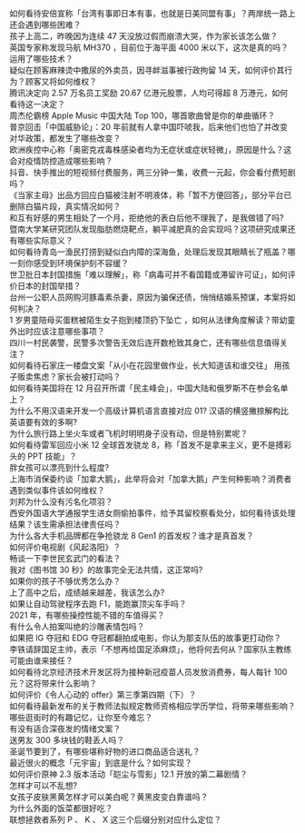 如何看待安倍宣称「台湾有事即日本有事，也就是日美同盟有事」？两岸统一路上还会遇到哪些困难？  
孩子上高二，昨晚因为连续 47 天没放过假而崩溃大哭，作为家长该怎么做？  
英国专家称发现马航 MH370 ，目前位于海平面 4000 米以下，这次是真的吗？运用了哪些技术？  
疑似在顾客麻辣烫中撒尿的外卖员，因寻衅滋事被行政拘留 14 天，如何评价其行为？顾客又将如何维权？  
腾讯决定向 2.57 万名员工奖励 20.67 亿港元股票，人均可得超 8 万港元，如何看待这一决定？  
周杰伦霸榜 Apple Music 中国大陆 Top 100，哪首歌曲曾是你的单曲循环？  
普京回击「中国威胁论」：20 年前就有人拿中国吓唬我，后来他们也怕了并改变对华政策，都发生了哪些改变？  
欧洲疾控中心称「奥密克戎毒株感染者均为无症状或症状轻微」，原因是什么？这会对疫情防控造成哪些影响？  
抖音、快手推出的短视频付费服务，两三分钟一集，收费一元起，你会看付费短剧吗？  
《当家主母》出品方回应白猫被注射不明液体，称「暂不方便回答」，部分平台已删除白猫片段，真实情况如何？  
和互有好感的男生相处了一个月，拒绝他的表白后他不理我了，是我做错了吗?  
暨南大学某研究团队发现脂肪燃烧靶点，躺平减肥真的会实现吗？这项研究成果还有哪些实际意义？  
如何看待青岛一渔民打捞到疑似白内障的深海鱼，处理后发现其眼睛长了瓶盖？哪一刻你感受到环境保护刻不容缓？  
世卫批日本封国措施「难以理解」，称「病毒可并不看国籍或滞留许可证」，如何评价日本的封国举措？  
台州一公职人员网购河豚毒素杀妻，原因为骗保还债，悄悄结婚系预谋，本案将如何判决？  
1 岁男童陪母买蛋糕被陌生女子抱到楼顶扔下坠亡 ，如何从法律角度解读？带幼童外出时应该注意哪些事项？  
四川一村民袭警，民警多次警告无效后连开数枪致其身亡，还有哪些信息值得关注？  
如何看待石家庄一楼盘文案「从小在花园里做作业，长大知道该和谁交往」 用孩子贩卖焦虑？家长会被打动吗？  
如何看待美国将在 12 月召开所谓「民主峰会」，中国大陆和俄罗斯不在参会名单上？  
为什么不用汉语来开发一个高级计算机语言直接对应 01? 汉语的横竖撇捺解构比英语要有效的多啊?  
为什么旅行路上坐火车或者飞机时明明身子没有动，但是特别累呢？  
如何看待雷军回应小米 12 全球首发骁龙 8，称「首发不是拿来主义，更不是搏彩头的 PPT 技能」？  
胖女孩可以漂亮到什么程度?  
上海市消保委约谈「加拿大鹅」，此举将会对「加拿大鹅」产生何种影响？消费者遇到类似事件该如何维权？  
刘邦为什么没有污名化项羽？  
西安外国语大学通报学生进女厕偷拍事件，给予其留校察看处分，如何看待该处理结果？该生需承担法律责任吗？  
为什么各大手机品牌都在争抢骁龙 8 Gen1 的首发权？谁才是真首发？  
如何评价电视剧《风起洛阳》？  
畅谈一下李世民玄武门的看法？  
我对《图书馆 30 秒》的故事完全无法共情，这正常吗?  
如果你的孩子不够优秀怎么办？  
上了高中之后，成绩越来越差，我该怎么办?  
如果让自动驾驶程序去跑 F1，能跑赢顶尖车手吗？  
2021 年，有哪些操控性能不错的车值得买？  
有什么令人拍案叫绝的沙雕表情包吗？  
如果把 IG 夺冠和 EDG 夺冠都翻拍成电影，你认为那支队伍的故事更打动你？  
李铁请辞国足主帅，表示「不想再给国足添麻烦」，他将何去何从？国家队主教练可能由谁来接任？  
如何看待北京经济技术开发区将为接种新冠疫苗人员发放消费券，每人每针 100 元？这将带来什么影响？  
如何评价《令人心动的 offer》第三季第四期（下）？  
如何看待最新发布的关于教师法拟规定教师资格相应学历学位，将带来哪些影响？  
哪些逛街时的有趣记忆，让你至今难忘？  
有没有适合深夜发的情绪文案？  
送男友 300 多块钱的鞋丢人吗？  
圣诞节要到了，有哪些堪称好物的进口商品适合送礼？  
最近很火的概念「元宇宙」到底是什么？如何实现？  
如何评价原神 2.3 版本活动「皑尘与雪影」12.1 开放的第二幕剧情？  
怎样才可以不乱想?  
女孩子皮肤黑黄怎样才可以美白呢？黄黑皮变白靠谱吗？  
为什么外面的饭菜都很好吃？  
联想拯救者系列 P 、 K 、 X 这三个后缀分别对应什么定位？  

